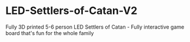 # LED-Settlers-of-Catan-V2
Fully 3D printed 5-6 person LED Settlers of Catan - Fully interactive game board that's fun for the whole family
